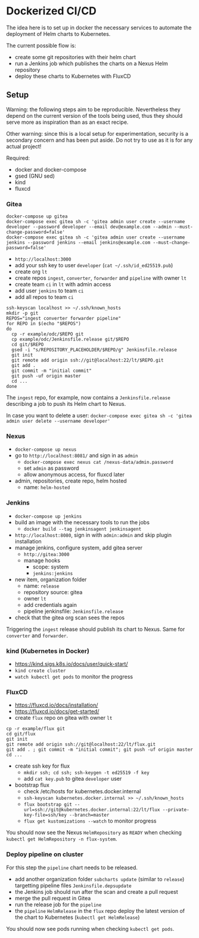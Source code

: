 # Dockerized CI/CD

The idea here is to set up in docker the necessary services to automate the deployment of Helm charts to Kubernetes.

The current possible flow is:
- create some git repositories with their helm chart
- run a Jenkins job which publishes the charts on a Nexus Helm repository
- deploy these charts to Kubernetes with FluxCD

## Setup

Warning: the following steps aim to be reproducible. Nevertheless they depend on the current version of the tools being used, thus they should serve more as inspiration than as an exact recipe.

Other warning: since this is a local setup for experimentation, security is a secondary concern and has been put aside. Do not try to use as it is for any actual project!

Required:
- docker and docker-compose
- gsed (GNU sed)
- kind
- fluxcd

### Gitea

```
docker-compose up gitea
docker-compose exec gitea sh -c 'gitea admin user create --username developer --password developer --email dev@example.com --admin --must-change-password=false'
docker-compose exec gitea sh -c 'gitea admin user create --username jenkins --password jenkins --email jenkins@example.com --must-change-password=false'
```

- `http://localhost:3000`
- add your ssh key to user `developer` (`cat ~/.ssh/id_ed25519.pub`)
- create org `lt`
- create repos `ingest`, `converter`, `forwarder` and `pipeline` with owner `lt`
- create team `ci` in `lt` with admin access
- add user `jenkins` to team `ci`
- add all repos to team `ci`

```
ssh-keyscan localhost >> ~/.ssh/known_hosts
mkdir -p git
REPOS="ingest converter forwarder pipeline"
for REPO in $(echo "$REPOS")
do
  cp -r example/odc/$REPO git
  cp example/odc/Jenkinsfile.release git/$REPO
  cd git/$REPO
  gsed -i "s/REPOSITORY_PLACEHOLDER/$REPO/g" Jenkinsfile.release
  git init
  git remote add origin ssh://git@localhost:22/lt/$REPO.git
  git add .
  git commit -m "initial commit"
  git push -uf origin master
  cd ...
done
```

The `ingest` repo, for example, now contains a `Jenkinsfile.release` describing a job to push its Helm chart to Nexus.

In case you want to delete a user:
`docker-compose exec gitea sh -c 'gitea admin user delete --username developer'`


### Nexus

- `docker-compose up nexus`
- go to `http://localhost:8081/` and sign in as `admin`
  - `docker-compose exec nexus cat /nexus-data/admin.password`
  - set `admin` as password
  - allow anonymous access, for fluxcd later
- admin, repositories, create repo, helm hosted
  - name: `helm-hosted`

### Jenkins

- `docker-compose up jenkins`
- build an image with the necessary tools to run the jobs
  - `docker build --tag jenkinsagent jenkinsagent`
- `http://localhost:8080`, sign in with `admin:admin` and skip plugin installation
- manage jenkins, configure system, add gitea server
  - `http://gitea:3000`
  - manage hooks
    - scope: system
    - `jenkins:jenkins`
- new item, organization folder
  - name: `release`
  - repository source: gitea
  - owner `lt`
  - add credentials again
  - pipeline jenkinsfile: `Jenkinsfile.release`
- check that the gitea org scan sees the repos

Triggering the `ingest` release should publish its chart to Nexus. Same for `converter` and `forwarder`.

### kind (Kubernetes in Docker)

- https://kind.sigs.k8s.io/docs/user/quick-start/
- `kind create cluster`
- `watch kubectl get pods` to monitor the progress

### FluxCD

- https://fluxcd.io/docs/installation/
- https://fluxcd.io/docs/get-started/
- create `flux` repo on gitea with owner `lt`
```
cp -r example/flux git
cd git/flux
git init
git remote add origin ssh://git@localhost:22/lt/flux.git
git add . ; git commit -m "initial commit"; git push -uf origin master
cd ...
```
- create ssh key for flux
  - `mkdir ssh; cd ssh; ssh-keygen -t ed25519 -f key`
  - add `cat key.pub` to gitea `developer` user
- bootstrap flux
  - check /etc/hosts for kubernetes.docker.internal
  - `ssh-keyscan kubernetes.docker.internal >> ~/.ssh/known_hosts`
  - `flux bootstrap git --url=ssh://git@kubernetes.docker.internal:22/lt/flux --private-key-file=ssh/key --branch=master`
  - `flux get kustomizations --watch` to monitor progress

You should now see the Nexus `HelmRepository` as `READY` when checking `kubectl get HelmRepository -n flux-system`.

### Deploy pipeline on cluster

For this step the `pipeline` chart needs to be released.

- add another organization folder `subcharts update` (similar to `release`) targetting pipeline files `Jenkinsfile.depsupdate`
- the Jenkins job should run after the scan and create a pull request 
- merge the pull request in Gitea
- run the release job for the `pipeline`
- the `pipeline` `HelmRelease` in the `flux` repo deploy the latest version of the chart to Kubernetes (`kubectl get HelmRelease`)

You should now see pods running when checking `kubectl get pods`.
